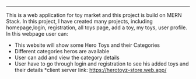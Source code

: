 ***

This is a web application for toy market and this project is build on MERN Stack. In this project, I have created many projects, including homepage,login, registration, all toys page, add a toy, my toys, user profile. In this webpage user can: 
* This website will show some Hero Toys and their Categories 
* Different categories heros are available
* User can add and view the category details 
* User have to go through login and registration to see his added toys and their details
*client server link: https://herotoyz-store.web.app/
